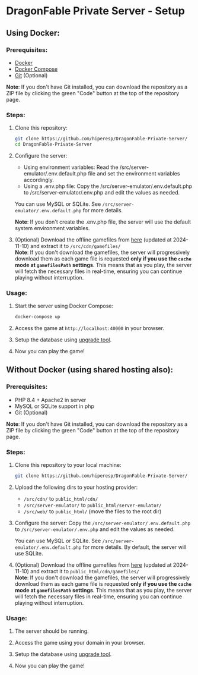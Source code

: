 # DragonFable Private Server - Setup

## Using Docker:

### Prerequisites:

- [Docker](https://docs.docker.com/get-docker/)
- [Docker Compose](https://docs.docker.com/compose/install/)
- [Git](https://git-scm.com/downloads) (Optional)

**Note**: If you don't have Git installed, you can download the repository as a ZIP file by clicking the green "Code" button at the top of the repository page.

### Steps:

1. Clone this repository:
    ```sh
    git clone https://github.com/hiperesp/DragonFable-Private-Server/
    cd DragonFable-Private-Server
    ```

2. Configure the server:
    - Using environment variables:
        Read the /src/server-emulator/.env.default.php file and set the environment variables accordingly.
    - Using a .env.php file:
        Copy the /src/server-emulator/.env.default.php to /src/server-emulator/.env.php and edit the values as needed.

    You can use MySQL or SQLite. See `/src/server-emulator/.env.default.php` for more details.

    **Note**: If you don't create the .env.php file, the server will use the default system environment variables.

3. (Optional) Download the offline gamefiles from [here](https://www.mediafire.com/file/7ce4vkkwokmx2h1/gamefiles.zip/file) (updated at 2024-11-10) and extract it to `/src/cdn/gamefiles/`\
    **Note**: If you don't download the gamefiles, the server will progressively download them as each game file is requested **only if you use the `cache` mode at `gamefilesPath` settings**. This means that as you play, the server will fetch the necessary files in real-time, ensuring you can continue playing without interruption.

### Usage:

1. Start the server using Docker Compose:
    ```sh
    docker-compose up
    ```

2. Access the game at `http://localhost:40000` in your browser.

3. Setup the database using [upgrade tool](UPGRADE.md).

4. Now you can play the game!

## Without Docker (using shared hosting also):

### Prerequisites:

- PHP 8.4 + Apache2 in server
- MySQL or SQLite support in php
- Git (Optional)

**Note**: If you don't have Git installed, you can download the repository as a ZIP file by clicking the green "Code" button at the top of the repository page.

### Steps:

1. Clone this repository to your local machine:
    ```sh
    git clone https://github.com/hiperesp/DragonFable-Private-Server/
    ```

2. Upload the following dirs to your hosting provider:
    - `/src/cdn/` to `public_html/cdn/`
    - `/src/server-emulator/` to `public_html/server-emulator/`
    - `/src/web/` to `public_html/` (move the files to the root dir)

3. Configure the server:
    Copy the `/src/server-emulator/.env.default.php` to `/src/server-emulator/.env.php` and edit the values as needed.

    You can use MySQL or SQLite. See `/src/server-emulator/.env.default.php` for more details. By default, the server will use SQLite.

4. (Optional) Download the offline gamefiles from [here](https://www.mediafire.com/file/7ce4vkkwokmx2h1/gamefiles.zip/file) (updated at 2024-11-10) and extract it to `public_html/cdn/gamefiles/`\
    **Note**: If you don't download the gamefiles, the server will progressively download them as each game file is requested **only if you use the `cache` mode at `gamefilesPath` settings**. This means that as you play, the server will fetch the necessary files in real-time, ensuring you can continue playing without interruption.

### Usage:

1. The server should be running.

2. Access the game using your domain in your browser.

3. Setup the database using [upgrade tool](UPGRADE.md).

4. Now you can play the game!
